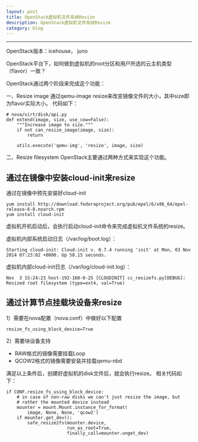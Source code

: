```yaml
---
layout: post
title: OpenStack虚拟机文件系统Resize
description: OpenStack虚拟机文件系统Resize
category: blog
---
```


---

OpenStack版本：icehouse， juno

OpenStack平台下，如何做到虚拟机的root分区和用户所选的云主机类型（flavor）一致？

OpenStack通过两个阶段来完成这个功能：

一、Resize image
通过qemu-image resize来改变镜像文件的大小，其中size即为flavor实际大小。
代码如下：

    # nova/virt/disk/api.py
    def extend(image, size, use_cow=False):
        """Increase image to size."""
        if not can_resize_image(image, size):
            return
    
        utils.execute('qemu-img', 'resize', image, size)
    
二、Resize filesystem
OpenStack主要通过两种方式来实现这个功能。

## 通过在镜像中安装cloud-init来resize
通过在镜像中预先安装好cloud-init

    yum install http://download.fedoraproject.org/pub/epel/6/x86_64/epel-release-6-8.noarch.rpm
    yum install cloud-init

虚拟机开机启动后，会执行启动cloud-init命令来完成虚拟机文件系统的resize。

虚拟机内部系统启动日志（/var/log/boot.log）：

    Starting cloud-init: Cloud-init v. 0.7.4 running 'init' at Mon, 03 Nov 2014 07:23:02 +0000. Up 58.15 seconds.


虚拟机内部cloud-init日志（/var/log/cloud-init.log）：

    Nov  3 15:24:23 host-192-168-0-25 [CLOUDINIT] cc_resizefs.py[DEBUG]: Resized root filesystem (type=ext4, val=True)


## 通过计算节点挂载块设备来resize

1）需要在nova配置（nova.conf）中做好以下配置

    resize_fs_using_block_device=True

2）需要块设备支持

- RAW格式的镜像需要挂载Loop
- QCOW2格式的镜像需要安装并挂载qemu-nbd

满足以上条件后，创建好虚拟机的disk文件后，就会执行resize。
相关代码如下：

    if CONF.resize_fs_using_block_device:
        # in case of non-raw disks we can't just resize the image, but
        # rather the mounted device instead
        mounter = mount.Mount.instance_for_format(
            image, None, None, 'qcow2')
        if mounter.get_dev():
            safe_resize2fs(mounter.device,
                           run_as_root=True,
                           finally_call=mounter.unget_dev)
